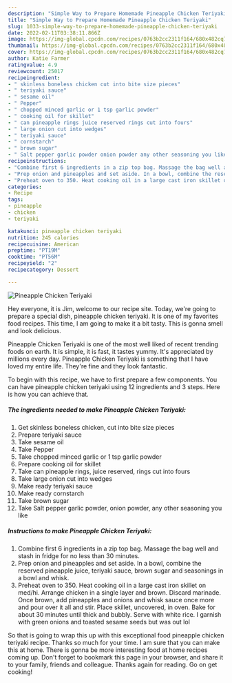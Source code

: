 ```yaml
---
description: "Simple Way to Prepare Homemade Pineapple Chicken Teriyaki"
title: "Simple Way to Prepare Homemade Pineapple Chicken Teriyaki"
slug: 1033-simple-way-to-prepare-homemade-pineapple-chicken-teriyaki
date: 2022-02-11T03:38:11.866Z
image: https://img-global.cpcdn.com/recipes/0763b2cc2311f164/680x482cq70/pineapple-chicken-teriyaki-recipe-main-photo.jpg
thumbnail: https://img-global.cpcdn.com/recipes/0763b2cc2311f164/680x482cq70/pineapple-chicken-teriyaki-recipe-main-photo.jpg
cover: https://img-global.cpcdn.com/recipes/0763b2cc2311f164/680x482cq70/pineapple-chicken-teriyaki-recipe-main-photo.jpg
author: Katie Farmer
ratingvalue: 4.9
reviewcount: 25017
recipeingredient:
- " skinless boneless chicken cut into bite size pieces"
- " teriyaki sauce"
- " sesame oil"
- " Pepper"
- " chopped minced garlic or 1 tsp garlic powder"
- " cooking oil for skillet"
- " can pineapple rings juice reserved rings cut into fours"
- " large onion cut into wedges"
- " teriyaki sauce"
- " cornstarch"
- " brown sugar"
- " Salt pepper garlic powder onion powder any other seasoning you like"
recipeinstructions:
- "Combine first 6 ingredients in a zip top bag. Massage the bag well and stash in fridge for no less than 30 minutes."
- "Prep onion and pineapples and set aside. In a bowl, combine the reserved pineapple juice, teriyaki sauce, brown sugar and seasonings in a bowl and whisk."
- "Preheat oven to 350. Heat cooking oil in a large cast iron skillet on med/hi. Arrange chicken in a single layer and brown. Discard marinade. Once brown, add pineapples and onions and whisk sauce once more and pour over it all and stir. Place skillet, uncovered, in oven. Bake for about 30 minutes until thick and bubbly. Serve with white rice. I garnish with green onions and toasted sesame seeds but was out lol"
categories:
- Recipe
tags:
- pineapple
- chicken
- teriyaki

katakunci: pineapple chicken teriyaki 
nutrition: 245 calories
recipecuisine: American
preptime: "PT19M"
cooktime: "PT56M"
recipeyield: "2"
recipecategory: Dessert

---
```



![Pineapple Chicken Teriyaki](https://img-global.cpcdn.com/recipes/0763b2cc2311f164/680x482cq70/pineapple-chicken-teriyaki-recipe-main-photo.jpg)

Hey everyone, it is Jim, welcome to our recipe site. Today, we're going to prepare a special dish, pineapple chicken teriyaki. It is one of my favorites food recipes. This time, I am going to make it a bit tasty. This is gonna smell and look delicious.



Pineapple Chicken Teriyaki is one of the most well liked of recent trending foods on earth. It is simple, it is fast, it tastes yummy. It's appreciated by millions every day. Pineapple Chicken Teriyaki is something that I have loved my entire life. They're fine and they look fantastic.


To begin with this recipe, we have to first prepare a few components. You can have pineapple chicken teriyaki using 12 ingredients and 3 steps. Here is how you can achieve that.

<!--inarticleads1-->

##### The ingredients needed to make Pineapple Chicken Teriyaki:

1. Get  skinless boneless chicken, cut into bite size pieces
1. Prepare  teriyaki sauce
1. Take  sesame oil
1. Take  Pepper
1. Take  chopped minced garlic or 1 tsp garlic powder
1. Prepare  cooking oil for skillet
1. Take  can pineapple rings, juice reserved, rings cut into fours
1. Take  large onion cut into wedges
1. Make ready  teriyaki sauce
1. Make ready  cornstarch
1. Take  brown sugar
1. Take  Salt pepper garlic powder, onion powder, any other seasoning you like




<!--inarticleads2-->

##### Instructions to make Pineapple Chicken Teriyaki:

1. Combine first 6 ingredients in a zip top bag. Massage the bag well and stash in fridge for no less than 30 minutes.
1. Prep onion and pineapples and set aside. In a bowl, combine the reserved pineapple juice, teriyaki sauce, brown sugar and seasonings in a bowl and whisk.
1. Preheat oven to 350. Heat cooking oil in a large cast iron skillet on med/hi. Arrange chicken in a single layer and brown. Discard marinade. Once brown, add pineapples and onions and whisk sauce once more and pour over it all and stir. Place skillet, uncovered, in oven. Bake for about 30 minutes until thick and bubbly. Serve with white rice. I garnish with green onions and toasted sesame seeds but was out lol




So that is going to wrap this up with this exceptional food pineapple chicken teriyaki recipe. Thanks so much for your time. I am sure that you can make this at home. There is gonna be more interesting food at home recipes coming up. Don't forget to bookmark this page in your browser, and share it to your family, friends and colleague. Thanks again for reading. Go on get cooking!
